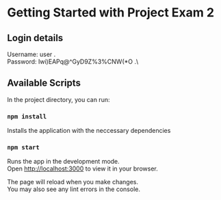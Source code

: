 # Getting Started with Project Exam 2

## Login details

Username: user .\
Password: Iwi)EAPq@^GyD9Z%3%CNW(\*O .\

## Available Scripts

In the project directory, you can run:

### `npm install`

Installs the application with the neccessary dependencies

### `npm start`

Runs the app in the development mode.\
Open [http://localhost:3000](http://localhost:3000) to view it in your browser.

The page will reload when you make changes.\
You may also see any lint errors in the console.
